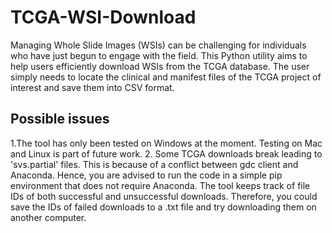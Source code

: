 # TCGA-WSI-Download

Managing Whole Slide Images (WSIs) can be challenging for individuals who have just begun to engage with the field. This Python utility aims to help users efficiently download WSIs from the TCGA database. The user simply needs to locate the clinical and manifest files of the TCGA project of interest and save them into CSV format. 

## Possible issues
1.The tool has only been tested on Windows at the moment. Testing on Mac and Linux is part of future work.
2. Some TCGA downloads break leading to 'svs.partial' files. This is because of a conflict between gdc client and Anaconda. Hence, you are advised to run the code in a simple pip environment that does not require Anaconda. 
The tool keeps track of file IDs of both successful and unsuccessful downloads. Therefore, you could save the IDs of failed downloads to a .txt file and try downloading them on another computer. 
